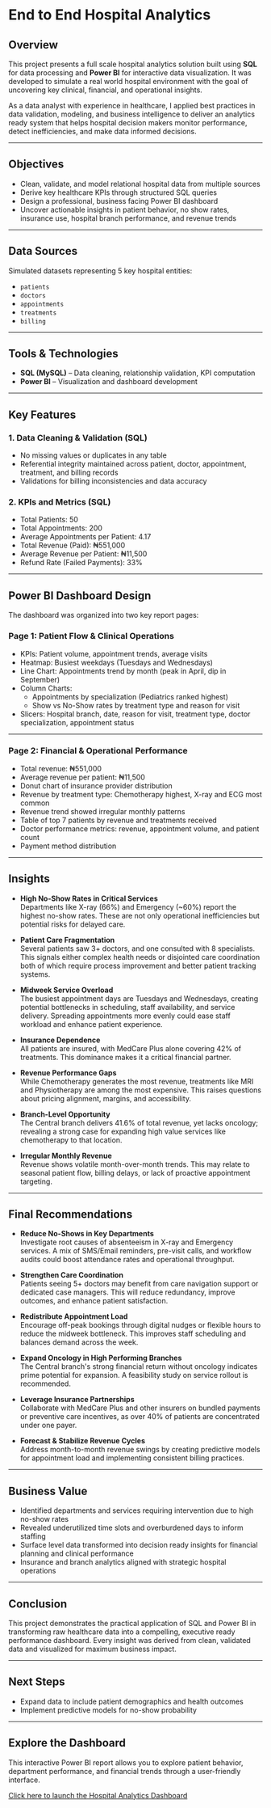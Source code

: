 # End to End Hospital Analytics

## Overview

This project presents a full scale hospital analytics solution built using **SQL** for data processing and **Power BI** for interactive data visualization. It was developed to simulate a real world hospital environment with the goal of uncovering key clinical, financial, and operational insights.

As a data analyst with experience in healthcare, I applied best practices in data validation, modeling, and business intelligence to deliver an analytics ready system that helps hospital decision makers monitor performance, detect inefficiencies, and make data informed decisions.

---

## Objectives

- Clean, validate, and model relational hospital data from multiple sources  
- Derive key healthcare KPIs through structured SQL queries  
- Design a professional, business facing Power BI dashboard  
- Uncover actionable insights in patient behavior, no show rates, insurance use, hospital branch performance, and revenue trends

---

## Data Sources

Simulated datasets representing 5 key hospital entities:

- `patients`
- `doctors`
- `appointments`
- `treatments`
- `billing`

---

## Tools & Technologies

- **SQL (MySQL)** – Data cleaning, relationship validation, KPI computation  
- **Power BI** – Visualization and dashboard development  

---

## Key Features

### 1. Data Cleaning & Validation (SQL)

- No missing values or duplicates in any table  
- Referential integrity maintained across patient, doctor, appointment, treatment, and billing records  
- Validations for billing inconsistencies and data accuracy

### 2. KPIs and Metrics (SQL)

- Total Patients: 50  
- Total Appointments: 200  
- Average Appointments per Patient: 4.17  
- Total Revenue (Paid): ₦551,000  
- Average Revenue per Patient: ₦11,500  
- Refund Rate (Failed Payments): 33%

---

## Power BI Dashboard Design

The dashboard was organized into two key report pages:

### Page 1: Patient Flow & Clinical Operations

- KPIs: Patient volume, appointment trends, average visits  
- Heatmap: Busiest weekdays (Tuesdays and Wednesdays)  
- Line Chart: Appointments trend by month (peak in April, dip in September)  
- Column Charts:
  - Appointments by specialization (Pediatrics ranked highest)
  - Show vs No-Show rates by treatment type and reason for visit  
- Slicers: Hospital branch, date, reason for visit, treatment type, doctor specialization, appointment status


---

### Page 2: Financial & Operational Performance

- Total revenue: ₦551,000  
- Average revenue per patient: ₦11,500  
- Donut chart of insurance provider distribution  
- Revenue by treatment type: Chemotherapy highest, X-ray and ECG most common  
- Revenue trend showed irregular monthly patterns  
- Table of top 7 patients by revenue and treatments received  
- Doctor performance metrics: revenue, appointment volume, and patient count  
- Payment method distribution  


---


## Insights

- **High No-Show Rates in Critical Services**  
  Departments like X-ray (66%) and Emergency (~60%) report the highest no-show rates. These are not only operational inefficiencies but potential risks for delayed care.

- **Patient Care Fragmentation**  
  Several patients saw 3+ doctors, and one consulted with 8 specialists. This signals either complex health needs or disjointed care coordination both of which require process improvement and better patient tracking systems.

- **Midweek Service Overload**  
  The busiest appointment days are Tuesdays and Wednesdays, creating potential bottlenecks in scheduling, staff availability, and service delivery. Spreading appointments more evenly could ease staff workload and enhance patient experience.

- **Insurance Dependence**  
  All patients are insured, with MedCare Plus alone covering 42% of treatments. This dominance makes it a critical financial partner.

- **Revenue Performance Gaps**  
  While Chemotherapy generates the most revenue, treatments like MRI and Physiotherapy are among the most expensive. This raises questions about pricing alignment, margins, and accessibility.

- **Branch-Level Opportunity**  
  The Central branch delivers 41.6% of total revenue, yet lacks oncology; revealing a strong case for expanding high value services like chemotherapy to that location.

- **Irregular Monthly Revenue**  
  Revenue shows volatile month-over-month trends. This may relate to seasonal patient flow, billing delays, or lack of proactive appointment targeting.

---

## Final Recommendations

- **Reduce No-Shows in Key Departments**  
  Investigate root causes of absenteeism in X-ray and Emergency services. A mix of SMS/Email reminders, pre-visit calls, and workflow audits could boost attendance rates and operational throughput.

- **Strengthen Care Coordination**  
  Patients seeing 5+ doctors may benefit from care navigation support or dedicated case managers. This will reduce redundancy, improve outcomes, and enhance patient satisfaction.

- **Redistribute Appointment Load**  
  Encourage off-peak bookings through digital nudges or flexible hours to reduce the midweek bottleneck. This improves staff scheduling and balances demand across the week.

- **Expand Oncology in High Performing Branches**  
  The Central branch's strong financial return without oncology indicates prime potential for expansion. A feasibility study on service rollout is recommended.

- **Leverage Insurance Partnerships**  
  Collaborate with MedCare Plus and other insurers on bundled payments or preventive care incentives, as over 40% of patients are concentrated under one payer.

- **Forecast & Stabilize Revenue Cycles**  
  Address month-to-month revenue swings by creating predictive models for appointment load and implementing consistent billing practices.

---


## Business Value

- Identified departments and services requiring intervention due to high no-show rates  
- Revealed underutilized time slots and overburdened days to inform staffing  
- Surface level data transformed into decision ready insights for financial planning and clinical performance  
- Insurance and branch analytics aligned with strategic hospital operations

---

## Conclusion

This project demonstrates the practical application of SQL and Power BI in transforming raw healthcare data into a compelling, executive ready performance dashboard. Every insight was derived from clean, validated data and visualized for maximum business impact.

---

## Next Steps

- Expand data to include patient demographics and health outcomes  
- Implement predictive models for no-show probability

---

## Explore the Dashboard

This interactive Power BI report allows you to explore patient behavior, department performance, and financial trends through a user-friendly interface.

[Click here to launch the Hospital Analytics Dashboard](https://app.powerbi.com/view?r=eyJrIjoiZjQwMDUyMzgtNTRjMy00ZGJmLWI0ZDgtZDI2ZWYwOWQyZDYwIiwidCI6IjEwMWQ0NjY0LTg3OGEtNGUzYi04N2Y3LTc4ZjA4Yjc2MjhiYSJ9)


